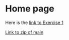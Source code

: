 # Home page

Here is the [link to Exercise 1](Exercise1.md)

[Link to zip of main](https://github.com/CBSDLab/sandbox-minimal/zipball/main)
